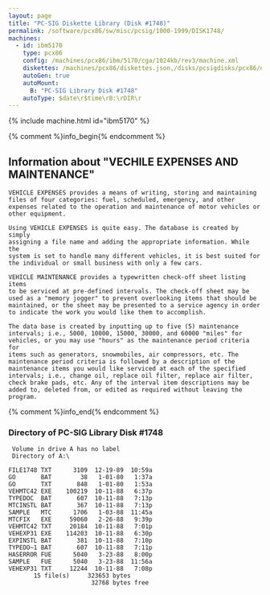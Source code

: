 ```yaml
---
layout: page
title: "PC-SIG Diskette Library (Disk #1748)"
permalink: /software/pcx86/sw/misc/pcsig/1000-1999/DISK1748/
machines:
  - id: ibm5170
    type: pcx86
    config: /machines/pcx86/ibm/5170/cga/1024kb/rev3/machine.xml
    diskettes: /machines/pcx86/diskettes.json,/disks/pcsigdisks/pcx86/diskettes.json
    autoGen: true
    autoMount:
      B: "PC-SIG Library Disk #1748"
    autoType: $date\r$time\rB:\rDIR\r
---
```


{% include machine.html id="ibm5170" %}

{% comment %}info_begin{% endcomment %}

## Information about "VECHILE EXPENSES AND MAINTENANCE"

    VEHICLE EXPENSES provides a means of writing, storing and maintaining
    files of four categories: fuel, scheduled, emergency, and other
    expenses related to the operation and maintenance of motor vehicles or
    other equipment.
    
    Using VEHICLE EXPENSES is quite easy. The database is created by simply
    assigning a file name and adding the appropriate information. While the
    system is set to handle many different vehicles, it is best suited for
    the individual or small business with only a few cars.
    
    VEHICLE MAINTENANCE provides a typewritten check-off sheet listing items
    to be serviced at pre-defined intervals. The check-off sheet may be
    used as a "memory jogger" to prevent overlooking items that should be
    maintained, or the sheet may be presented to a service agency in order
    to indicate the work you would like them to accomplish.
    
    The data base is created by inputting up to five (5) maintenance
    intervals; i.e., 5000, 10000, 15000, 30000, and 60000 "miles" for
    vehicles, or you may use "hours" as the maintenance period criteria for
    items such as generators, snowmobiles, air compressors, etc. The
    maintenance period criteria is followed by a description of the
    maintenance items you would like serviced at each of the specified
    intervals; i.e., change oil, replace oil filter, replace air filter,
    check brake pads, etc. Any of the interval item descriptions may be
    added to, deleted from, or edited as required without leaving the
    program.
{% comment %}info_end{% endcomment %}


### Directory of PC-SIG Library Disk #1748

     Volume in drive A has no label
     Directory of A:\

    FILE1748 TXT      3109  12-19-89  10:59a
    GO       BAT        38   1-01-80   1:37a
    GO       TXT       848   1-01-80   1:53a
    VEHMTC42 EXE    100219  10-11-88   6:37p
    TYPEDOC  BAT       607  10-11-88   7:13p
    MTCINSTL BAT       367  10-11-88   7:13p
    SAMPLE   MTC      1706   1-03-88  11:45a
    MTCFIX   EXE     59060   2-26-88   9:39p
    VEHMTC42 TXT     20184  10-11-88   7:01p
    VEHEXP31 EXE    114203  10-11-88   6:30p
    EXPINSTL BAT       381  10-11-88   7:10p
    TYPEDO~1 BAT       607  10-11-88   7:11p
    HASERROR FUE      5040   3-23-88   8:00p
    SAMPLE   FUE      5040   3-23-88  11:56a
    VEHEXP31 TXT     12244  10-11-88   7:08p
           15 file(s)     323653 bytes
                           32768 bytes free

